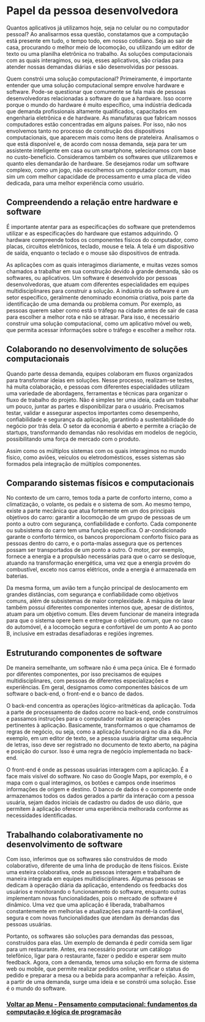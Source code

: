 # Papel da pessoa desenvolvedora

Quantos aplicativos já utilizamos hoje, seja no celular ou no computador pessoal? Ao analisarmos essa questão, constatamos que a computação está presente em tudo, o tempo todo, em nosso cotidiano. Seja ao sair de casa, procurando o melhor meio de locomoção, ou utilizando um editor de texto ou uma planilha eletrônica no trabalho. As soluções computacionais com as quais interagimos, ou seja, esses aplicativos, são criadas para atender nossas demandas diárias e são desenvolvidas por pessoas.

Quem constrói uma solução computacional? Primeiramente, é importante entender que uma solução computacional sempre envolve hardware e software. Pode-se questionar que comumente se fala mais de pessoas desenvolvedoras relacionadas a software do que a hardware. Isso ocorre porque o mundo do hardware é muito específico, uma indústria dedicada que demanda profissionais altamente qualificados, capacitados em engenharia eletrônica e de hardware. As manufaturas que fabricam nossos computadores estão concentradas em alguns países. Por isso, não nos envolvemos tanto no processo de construção dos dispositivos computacionais, que aparecem mais como itens de prateleira. Analisamos o que está disponível e, de acordo com nossa demanda, seja para ter um assistente inteligente em casa ou um smartphone, selecionamos com base no custo-benefício. Consideramos também os softwares que utilizaremos e quanto eles demandarão de hardware. Se desejamos rodar um software complexo, como um jogo, não escolhemos um computador comum, mas sim um com melhor capacidade de processamento e uma placa de vídeo dedicada, para uma melhor experiência como usuário.

## Compreendendo a relação entre hardware e software

É importante atentar para as especificações do software que pretendemos utilizar e as especificações do hardware que estamos adquirindo. O hardware compreende todos os componentes físicos do computador, como placas, circuitos eletrônicos, teclado, mouse e tela. A tela é um dispositivo de saída, enquanto o teclado e o mouse são dispositivos de entrada.

As aplicações com as quais interagimos diariamente, e muitas vezes somos chamados a trabalhar em sua construção devido à grande demanda, são os softwares, ou aplicativos. Um software é desenvolvido por pessoas desenvolvedoras, que atuam com diferentes especialidades em equipes multidisciplinares para construir a solução. A indústria do software é um setor específico, geralmente denominado economia criativa, pois parte da identificação de uma demanda ou problema comum. Por exemplo, as pessoas querem saber como está o tráfego na cidade antes de sair de casa para escolher a melhor rota e não se atrasar. Para isso, é necessário construir uma solução computacional, como um aplicativo móvel ou web, que permita acessar informações sobre o tráfego e escolher a melhor rota.

## Colaborando no desenvolvimento de soluções computacionais

Quando parte dessa demanda, equipes colaboram em fluxos organizados para transformar ideias em soluções. Nesse processo, realizam-se testes, há muita colaboração, e pessoas com diferentes especialidades utilizam uma variedade de abordagens, ferramentas e técnicas para organizar o fluxo de trabalho do projeto. Não é simples ter uma ideia, cada um trabalhar um pouco, juntar as partes e disponibilizar para o usuário. Precisamos testar, validar e assegurar aspectos importantes como desempenho, confiabilidade e segurança da aplicação, garantindo a sustentabilidade do negócio por trás dela. O setor da economia é aberto e permite a criação de startups, transformando demandas não resolvidas em modelos de negócio, possibilitando uma força de mercado com o produto.

Assim como os múltiplos sistemas com os quais interagimos no mundo físico, como aviões, veículos ou eletrodomésticos, esses sistemas são formados pela integração de múltiplos componentes.

## Comparando sistemas físicos e computacionais

No contexto de um carro, temos toda a parte de conforto interno, como a climatização, o volante, os pedais e o sistema de som. Ao mesmo tempo, existe a parte mecânica que atua fortemente em um dos principais objetivos do carro: garantir a locomoção de um grupo de pessoas de um ponto a outro com segurança, confiabilidade e conforto. Cada componente ou subsistema do carro tem uma função específica. O ar-condicionado garante o conforto térmico, os bancos proporcionam conforto físico para as pessoas dentro do carro, e o porta-malas assegura que os pertences possam ser transportados de um ponto a outro. O motor, por exemplo, fornece a energia e a propulsão necessárias para que o carro se desloque, atuando na transformação energética, uma vez que a energia provém do combustível, exceto nos carros elétricos, onde a energia é armazenada em baterias.

Da mesma forma, um avião tem a função principal de deslocamento em grandes distâncias, com segurança e confiabilidade como objetivos comuns, além de subsistemas de maior complexidade. A máquina de lavar também possui diferentes componentes internos que, apesar de distintos, atuam para um objetivo comum. Eles devem funcionar de maneira integrada para que o sistema opere bem e entregue o objetivo comum, que no caso do automóvel, é a locomoção segura e confortável de um ponto A ao ponto B, inclusive em estradas desafiadoras e regiões íngremes.

## Estruturando componentes de software

De maneira semelhante, um software não é uma peça única. Ele é formado por diferentes componentes, por isso precisamos de equipes multidisciplinares, com pessoas de diferentes especializações e experiências. Em geral, designamos como componentes básicos de um software o back-end, o front-end e o banco de dados.

O back-end concentra as operações lógico-aritméticas da aplicação. Toda a parte de processamento de dados ocorre no back-end, onde construímos e passamos instruções para o computador realizar as operações pertinentes à aplicação. Basicamente, transformamos o que chamamos de regras de negócio, ou seja, como a aplicação funcionará no dia a dia. Por exemplo, em um editor de texto, se a pessoa usuária digitar uma sequência de letras, isso deve ser registrado no documento de texto aberto, na página e posição do cursor. Isso é uma regra de negócio implementada no back-end.

O front-end é onde as pessoas usuárias interagem com a aplicação. É a face mais visível do software. No caso do Google Maps, por exemplo, é o mapa com o qual interagimos, os botões e campos onde inserimos informações de origem e destino. O banco de dados é o componente onde armazenamos todos os dados gerados a partir da interação com a pessoa usuária, sejam dados iniciais de cadastro ou dados de uso diário, que permitem à aplicação oferecer uma experiência melhorada conforme as necessidades identificadas.

## Trabalhando colaborativamente no desenvolvimento de software

Com isso, inferimos que os softwares são construídos de modo colaborativo, diferente de uma linha de produção de itens físicos. Existe uma esteira colaborativa, onde as pessoas interagem e trabalham de maneira integrada em equipes multidisciplinares. Algumas pessoas se dedicam à operação diária da aplicação, entendendo os feedbacks dos usuários e monitorando o funcionamento do software, enquanto outras implementam novas funcionalidades, pois o mercado de software é dinâmico. Uma vez que uma aplicação é liberada, trabalhamos constantemente em melhorias e atualizações para mantê-la confiável, segura e com novas funcionalidades que atendam às demandas das pessoas usuárias.

Portanto, os softwares são soluções para demandas das pessoas, construídos para elas. Um exemplo de demanda é pedir comida sem ligar para um restaurante. Antes, era necessário procurar um catálogo telefônico, ligar para o restaurante, fazer o pedido e esperar sem muito feedback. Agora, com a demanda, temos uma solução em forma de sistema web ou mobile, que permite realizar pedidos online, verificar o status do pedido e preparar a mesa ou a bebida para acompanhar a refeição. Assim, a partir de uma demanda, surge uma ideia e se constrói uma solução. Esse é o mundo do software.

### [Voltar ap Menu - Pensamento computacional: fundamentos da computação e lógica de programação](../menu.md)
